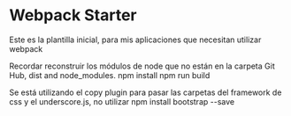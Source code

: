 # Webpack Starter

Este es la plantilla inicial, para mis aplicaciones que necesitan utilizar webpack

Recordar reconstruir los módulos de node que no están en la carpeta Git Hub, dist and node_modules. 
npm install
npm run build

Se está utilizando el copy plugin para pasar las carpetas del framework de css y el underscore.js, no utilizar npm install bootstrap --save
